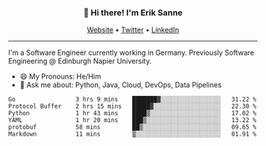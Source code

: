<h3 align="center">👋 Hi there! I'm Erik Sanne</h3>
<p align="center">
  <a href="https://eriksanne.com">Website</a> •
  <a href="https://twitter.com/ErikKonradSanne">Twitter</a> •
  <a href="https://www.linkedin.com/in/eriksanne/">LinkedIn</a>
</p>

---
I'm a Software Engineer currently working in Germany. Previously Software Engineering @ Edinburgh Napier University.

- 😄 My Pronouns: He/Him
- 💬 Ask me about: Python, Java, Cloud, DevOps, Data Pipelines

<!--START_SECTION:waka-->

```text
Go                 3 hrs 9 mins    ███████▓░░░░░░░░░░░░░░░░░   31.22 %
Protocol Buffer    2 hrs 15 mins   █████▓░░░░░░░░░░░░░░░░░░░   22.30 %
Python             1 hr 43 mins    ████▒░░░░░░░░░░░░░░░░░░░░   17.02 %
YAML               1 hr 20 mins    ███▒░░░░░░░░░░░░░░░░░░░░░   13.22 %
protobuf           58 mins         ██▒░░░░░░░░░░░░░░░░░░░░░░   09.65 %
Markdown           11 mins         ▒░░░░░░░░░░░░░░░░░░░░░░░░   01.91 %
```

<!--END_SECTION:waka-->
